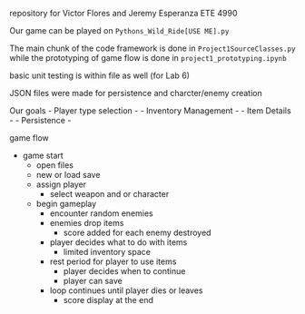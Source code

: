 repository for Victor Flores and Jeremy Esperanza
ETE 4990

Our game can be played on `Pythons_Wild_Ride[USE ME].py`

The main chunk of the code framework is done in `Project1SourceClasses.py` while the
prototyping of game flow is done in `project1_prototyping.ipynb` 

basic unit testing is within file as well (for Lab 6)

JSON files were made for persistence and charcter/enemy creation

Our goals
    - Player type selection
        -
    - Inventory Management
        - 
    - Item Details
        - 
    - Persistence
        - 
    
game flow
- game start
    - open files
    - new or load save
    - assign player
        - select weapon and or character
    - begin gameplay
        - encounter random enemies
        - enemies drop items
            - score added for each enemy destroyed
        - player decides what to do with items
            - limited inventory space
        - rest period for player to use items
            - player decides when to continue
            - player can save
        - loop continues until player dies or leaves
            - score display at the end
        

